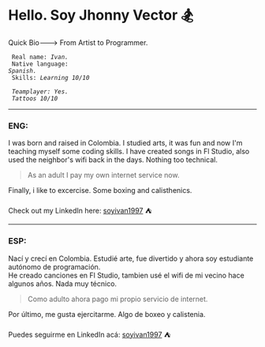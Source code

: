 <!DOCTYPE html>
<html>
  <h1 style="text-align"> Hello. Soy Jhonny Vector &#127938;</h1>
  
  Quick Bio---> From Artist to Programmer. 
  
  <code> Real name: *Ivan.* </code> <br>
  <code> Native language: *Spanish.* </code> <br>
  <code> Skills: *Learning 10/10* <br> *Teamplayer: Yes.* <br> *Tattoos 10/10* </code>
  
  <hr shade size="4" widht="50%" align="center" />  
  
  <h3> ENG: </h3>
  
  I was born and raised in Colombia. I studied arts, it was fun and now I'm teaching myself some coding skills.
  I have created songs in Fl Studio, also used the neighbor's wifi back in the days. Nothing too technical. 
  
  > As an adult I pay my own internet service now.
     
  Finally, i like to excercise. Some boxing and calisthenics.  
  <br>
  Check out my LinkedIn here: <a href=https://www.linkedin.com/in/soyivan1997 name="start">soyivan1997</a> &#9978;   
 
  <hr shade size="4" widht="50%" align="center" /> 
  
  <h3> ESP: </h3>
  
  Nací y crecí en Colombia. Estudié arte, fue divertido y ahora soy estudiante autónomo de programación.  
  He creado canciones en Fl Studio, tambien usé el wifi de mi vecino hace algunos años. Nada muy técnico. 
  
  > Como adulto ahora pago mi propio servicio de internet. 
  
  Por último, me gusta ejercitarme. Algo de boxeo y calistenia. 
  <br>    
  Puedes seguirme en LinkedIn acá: <a href=https://www.linkedin.com/in/soyivan1997 name="start">soyivan1997</a> &#9978; 
 </html> 
